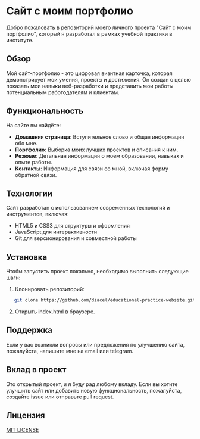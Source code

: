 # Сайт с моим портфолио

Добро пожаловать в репозиторий моего личного проекта "Сайт с моим портфолио", который я разработал в рамках учебной практики в институте.

## Обзор

Мой сайт-портфолио - это цифровая визитная карточка, которая демонстрирует мои умения, проекты и достижения. Он создан с целью показать мои навыки веб-разработки и представить мои работы потенциальным работодателям и клиентам.

## Функциональность

На сайте вы найдёте:

- **Домашняя страница**: Вступительное слово и общая информация обо мне.
- **Портфолио**: Выборка моих лучших проектов и описания к ним.
- **Резюме**: Детальная информация о моем образовании, навыках и опыте работы.
- **Контакты**: Информация для связи со мной, включая форму обратной связи.

## Технологии

Сайт разработан с использованием современных технологий и инструментов, включая:

- HTML5 и CSS3 для структуры и оформления
- JavaScript для интерактивности
- Git для версионирования и совместной работы

## Установка

Чтобы запустить проект локально, необходимо выполнить следующие шаги:

1. Клонировать репозиторий:
```bash
   git clone https://github.com/diacel/educational-practice-website.git
```
2. Открыть index.html в браузере.

## Поддержка

Если у вас возникли вопросы или предложения по улучшению сайта, пожалуйста, напишите мне на email или telegram.

## Вклад в проект

Это открытый проект, и я буду рад любому вкладу. Если вы хотите улучшить сайт или добавить новую функциональность, пожалуйста, создайте issue или отправьте pull request.

## Лицензия

[MIT LICENSE](LICENSE)